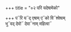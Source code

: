 +++
title = "०२ परि यदेषामेको"

+++
प᳓रि य᳓द् एषाम् ए᳓को वि᳓श्वेषाम्  
भु᳓वद् देवो᳓ देवा᳓नाम् महित्वा᳓